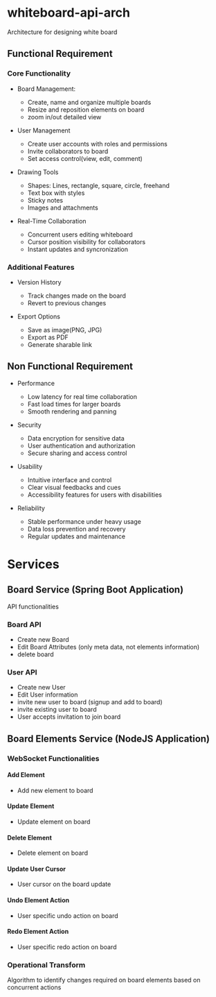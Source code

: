 # whiteboard-api-arch
Architecture for designing white board

## Functional Requirement

### Core Functionality

- Board Management: 
    * Create, name and organize multiple boards
    * Resize and reposition elements on board
    * zoom in/out detailed view

- User Management
    * Create user accounts with roles and permissions
    * Invite collaborators to board
    * Set access control(view, edit, comment)

- Drawing Tools
    * Shapes: Lines, rectangle, square, circle, freehand
    * Text box with styles
    * Sticky notes
    * Images and attachments

- Real-Time Collaboration
    * Concurrent users editing whiteboard
    * Cursor position visibility for collaborators
    * Instant updates and syncronization

### Additional Features

- Version History
    * Track changes made on the board
    * Revert to previous changes

- Export Options
    * Save as image(PNG, JPG)
    * Export as PDF
    * Generate sharable link

## Non Functional Requirement

- Performance
    * Low latency for real time collaboration
    * Fast load times for larger boards
    * Smooth rendering and panning

- Security
    * Data encryption for sensitive data
    * User authentication and authorization
    * Secure sharing and access control

- Usability
    * Intuitive interface and control
    * Clear visual feedbacks and cues
    * Accessibility features for users with disabilities

- Reliability
    * Stable performance under heavy usage
    * Data loss prevention and recovery
    * Regular updates and maintenance



# Services

## Board Service (**Spring Boot Application**)

API functionalities

### Board API

- Create new Board
- Edit Board Attributes (only meta data, not elements information)
- delete board

### User API
- Create new User
- Edit User information
- invite new user to board (signup and add to board)
- invite existing user to board
- User accepts invitation to join board


## Board Elements Service (**NodeJS Application**)

### WebSocket Functionalities

#### Add Element
- Add new element to board

#### Update Element
- Update element on board

#### Delete Element
- Delete element on board

#### Update User Cursor
- User cursor on the board update

#### Undo Element Action
- User specific undo action on board

#### Redo Element Action
- User specific redo action on board


### Operational Transform

Algorithm to identify changes required on board elements based on concurrent actions





